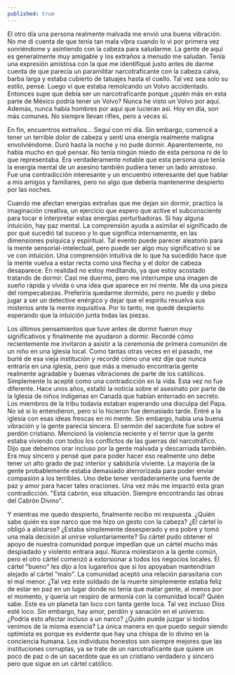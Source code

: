 ```yaml
---
published: true
---
```


El otro día una persona realmente malvada me envió una buena vibración. No me di cuenta de que tenía tan mala vibra cuando lo vi por primera vez sonriéndome y asintiendo con la cabeza para saludarme. La gente de aquí es generalmente muy amigable y los extraños a menudo me saludan. Tenía una expresión amistosa con la que me identifiqué justo antes de darme cuenta de que parecía un paramilitar narcotraficante con la cabeza calva, barba larga y estaba cubierto de tatuajes hasta el cuello. Tal vez sea solo su estilo, pensé. Luego vi que estaba remolcando un Volvo accidentado. Entonces supe que debía ser un narcotraficante porque ¿quién más en esta parte de México podría tener un Volvo? Nunca he visto un Volvo por aquí. Además, nunca había hombres por aquí que lucieran así. Hoy en día, son más comunes. No siempre llevan rifles, pero a veces sí.

En fin, encuentros extraños... Seguí con mi día. Sin embargo, comencé a tener un terrible dolor de cabeza y sentí una energía realmente maligna envolviéndome. Duró hasta la noche y no pude dormir. Aparentemente, no había mucho en qué pensar. No tenía ningún miedo de esta persona ni de lo que representaba. Era verdaderamente notable que esta persona que tenía la energía mental de un asesino también pudiera tener un lado amistoso. Fue una contradicción interesante y un encuentro interesante del que hablar a mis amigos y familiares, pero no algo que debería mantenerme despierto por las noches.

Cuando me afectan energías extrañas que me dejan sin dormir, practico la imaginación creativa, un ejercicio que espero que active el subconsciente para tocar e interpretar estas energías perturbadoras. Si hay alguna intuición, hay paz mental. La comprensión ayuda a asimilar el significado de por qué sucedió tal suceso y lo que significa internamente, en las dimensiones psíquica y espiritual. Tal evento puede parecer aleatorio para la mente sensorial-intelectual, pero puede ser algo muy significativo si se ve con intuición. Una comprensión intuitiva de lo que ha sucedido hace que la mente vuelva a estar recta como una flecha y el dolor de cabeza desaparece. En realidad no estoy meditando, ya que estoy acostado tratando de dormir. Casi me duermo, pero me interrumpe una imagen de sueño rápida y vívida o una idea que aparece en mi mente. Me da una pieza del rompecabezas. Preferiría quedarme dormido, pero no puedo y debo jugar a ser un detective enérgico y dejar que el espíritu resuelva sus misterios ante la mente inquisitiva. Por lo tanto, me quedé despierto esperando que la intuición junta todas las piezas.

Los últimos pensamientos que tuve antes de dormir fueron muy significativos y finalmente me ayudaron a dormir. Recordé cómo recientemente me invitaron a asistir a la ceremonia de primera comunión de un niño en una iglesia local. Como tantas otras veces en el pasado, me burlé de esa vieja institución y recordé cómo una vez dije que nunca entraría en una iglesia, pero que más a menudo encontraría gente realmente agradable y buenas vibraciones de parte de los católicos. Simplemente lo acepté como una contradicción en la vida. Esta vez no fue diferente. Hace unos años, estalló la noticia sobre el asesinato por parte de la Iglesia de niños indígenas en Canadá que habían enterrado en secreto. Los miembros de la tribu todavía estaban esperando una disculpa del Papa. No sé si lo entendieron, pero si lo hicieron fue demasiado tarde. Entré a la iglesia con esas ideas frescas en mi mente. Sin embargo, había una buena vibración y la gente parecía sincera. El sermón del sacerdote fue sobre el perdón cristiano. Mencionó la violencia reciente y el terror que la gente estaba viviendo con todos los conflictos de las guerras del narcotráfico. Dijo que debemos orar incluso por la gente malvada y descarriada también. Era muy sincero y pensé que para poder hacer eso realmente uno debe tener un alto grado de paz interior y sabiduría viviente. La mayoría de la gente probablemente estaba demasiado aterrorizada para poder enviar compasión a los terribles. Uno debe tener verdaderamente una fuente de paz y amor para hacer tales oraciones. Una vez más me impactó esta gran contradicción. "Está cabrón, esa situación. Siempre encontrando las obras del Cabrón Divino".

Y mientras me quedo despierto, finalmente recibo mi respuesta. ¿Quién sabe quién es ese narco que me hizo un gesto con la cabeza? ¿El cártel lo obligó a alistarse? ¿Estaba simplemente desesperado y era pobre y tomó una mala decisión al unirse voluntariamente? Su cártel pudo obtener el apoyo de nuestra comunidad porque impedían que un cártel mucho más despiadado y violento entrara aquí. Nunca molestaron a la gente común, pero el otro cártel comenzó a extorsionar a todos los negocios locales. El cártel "bueno" les dijo a los lugareños que si los apoyaban mantendrían alejado al cártel "malo". La comunidad aceptó una relación parasitaria con el mal menor. ¿Tal vez este soldado de la muerte simplemente estaba feliz de estar en paz en un lugar donde no tenía que matar gente, al menos por el momento, y quería un respiro de armonía con la comunidad local? Quién sabe. Este es un planeta tan loco con tanta gente loca. Tal vez incluso Dios esté loco. Sin embargo, hay amor, perdón y sanación en el universo. ¿Podría esto afectar incluso a un narco? ¿Quién puede juzgar si todos venimos de la misma esencia? La única manera en que puedo seguir siendo optimista es porque es evidente que hay una chispa de lo divino en la conciencia humana. Los individuos honestos son siempre mejores que las instituciones corruptas, ya se trate de un narcotraficante que quiere un poco de paz o de un sacerdote que es un cristiano verdadero y sincero pero que sigue en un cártel católico.
